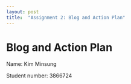 ```yaml
---
layout: post
title:  "Assignment 2: Blog and Action Plan"
---
```


# Blog and Action Plan


Name: Kim Minsung

Student number: 3866724


